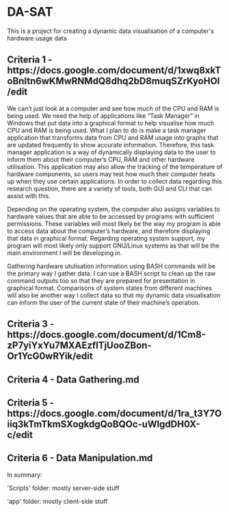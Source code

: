 # DA-SAT
This is a project for creating a dynamic data visualisation of a computer's hardware usage data

<h2>Criteria 1 - https://docs.google.com/document/d/1xwq8xkToBnItn6wKMwRNMdQ8dhq2bD8muqSZrKyoHOI/edit</h2>

We can’t just look at a computer and see how much of the CPU and RAM is being used. We need the help of applications like “Task Manager” in Windows that put data into a graphical format to help visualise how much CPU and RAM is being used. What I plan to do is make a task manager application that transforms data from CPU and RAM usage into graphs that are updated frequently to show accurate information. Therefore, this task manager application is a way of dynamically displaying data to the user to inform them about their computer’s CPU, RAM and other hardware utilisation. This application may also allow the tracking of the temperature of hardware components, so users may test how much their computer heats up when they use certain applications. In order to collect data regarding this research question, there are a variety of tools, both GUI and CLI that can assist with this. 

Depending on the operating system, the computer also assigns variables to hardware values that are able to be accessed by programs with sufficient permissions. These variables will most likely be the way my program is able to access data about the computer’s hardware, and therefore displaying that data in graphical format. Regarding operating system support, my program will most likely only support GNU/Linux systems as that will be the main environment I will be developing in.

Gathering hardware utulisation information using BASH commands will be the primary way I gather data. I can use a BASH script to clean up the raw command outputs too so that they are prepared for presentation in graphical format. Comparisons of system states from different machines will also be another way I collect data so that my dynamic data visualisation can inform the user of the current state of their machine’s operation.


<h2>Criteria 3 - https://docs.google.com/document/d/1Cm8-zP7yiYxYu7MXAEzfITjUooZBon-Or1YcG0wRYik/edit</h2>

<h2>Criteria 4 - Data Gathering.md</h2>

<h2>Criteria 5 - https://docs.google.com/document/d/1ra_t3Y7Oiiq3kTmTkmSXogkdgQoBQOc-uWIgdDH0X-c/edit</h2>

<h2>Criteria 6 - Data Manipulation.md</h2>
In summary:

'Scripts' folder: mostly server-side stuff

'app' folder: mostly client-side stuff
